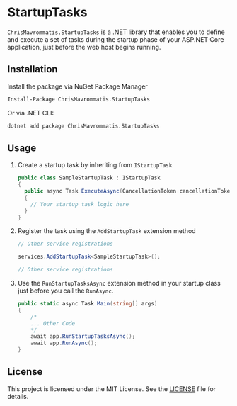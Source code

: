 # StartupTasks

`ChrisMavrommatis.StartupTasks` is a .NET library that enables you to define and execute a set of tasks during the startup phase of your ASP.NET Core application, just before the web host begins running.

## Installation

Install the package via NuGet Package Manager
```bash
Install-Package ChrisMavrommatis.StartupTasks
```

Or via .NET CLI:
```bash
dotnet add package ChrisMavrommatis.StartupTasks
```

## Usage

1. Create a startup task by inheriting from `IStartupTask`
   ```csharp
   public class SampleStartupTask : IStartupTask
   {
     public async Task ExecuteAsync(CancellationToken cancellationToken = default)
     {
       // Your startup task logic here
     }
   }
   ```
   
2. Register the task using the `AddStartupTask` extension method
   ```csharp
   // Other service registrations
   
   services.AddStartupTask<SampleStartupTask>();
   
   // Other service registrations
   ```

3. Use the `RunStartupTasksAsync` extension method in your startup class just before you call the `RunAsync`. 
   ```csharp
   public static async Task Main(string[] args)
   {
       /*
       ... Other Code
       */
       await app.RunStartupTasksAsync();
       await app.RunAsync();
   }
   ```

## License

This project is licensed under the MIT License. See the [LICENSE](LICENSE) file for details.

